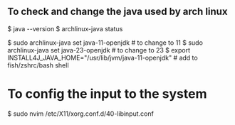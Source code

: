 ## To check and change the java used by arch linux
 
$ java --version
$ archlinux-java status    
 
$ sudo archlinux-java set java-11-openjdk   # to change to 11
$ sudo archlinux-java set java-23-openjdk   # to change to 23
$ export INSTALL4J_JAVA_HOME="/usr/lib/jvm/java-11-openjdk"  # add to fish/zshrc/bash shell

# To config the input to the system 
$ sudo nvim /etc/X11/xorg.conf.d/40-libinput.conf 
